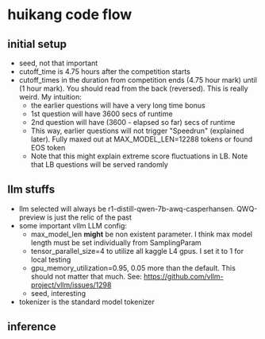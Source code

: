 # huikang code flow

## initial setup
* seed, not that important
* cutoff_time is 4.75 hours after the competition starts
* cutoff_times in the duration from competition ends (4.75 hour mark) until (1 hour mark). You should read from the back (reversed). This is really weird. My intuition:
  * the earlier questions will have a very long time bonus
  * 1st question will have 3600 secs of runtime
  * 2nd question will have (3600 - elapsed so far) secs of runtime
  * This way, earlier questions will not trigger "Speedrun" (explained later). Fully maxed out at MAX_MODEL_LEN=12288 tokens or found EOS token
  * Note that this might explain extreme score fluctuations in LB. Note that LB questions will be served randomly

## llm stuffs
* llm selected will always be r1-distill-qwen-7b-awq-casperhansen. QWQ-preview is just the relic of the past
* some important vllm LLM config:
  * max_model_len **might** be non existent parameter. I think max model length must be set individually from SamplingParam
  * tensor_parallel_size=4 to utilize all kaggle L4 gpus. I set it to 1 for local testing
  * gpu_memory_utilization=0.95, 0.05 more than the default. This should not matter that much. See: https://github.com/vllm-project/vllm/issues/1298
  * seed, interesting
* tokenizer is the standard model tokenizer

## inference 